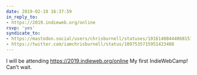 ```yaml
---
date: 2019-02-18 16:37:59
in_reply_to:
- https://2019.indieweb.org/online
rsvp: 'yes'
syndicate_to:
- https://mastodon.social/users/chrisburnell/statuses/101614084440681519
- https://twitter.com/iamchrisburnell/status/1097535715951423488
---
```


I will be attending <a href="https://2019.indieweb.org/online" rel="external">https://2019.indieweb.org/online</a> My first IndieWebCamp! Can’t wait.
